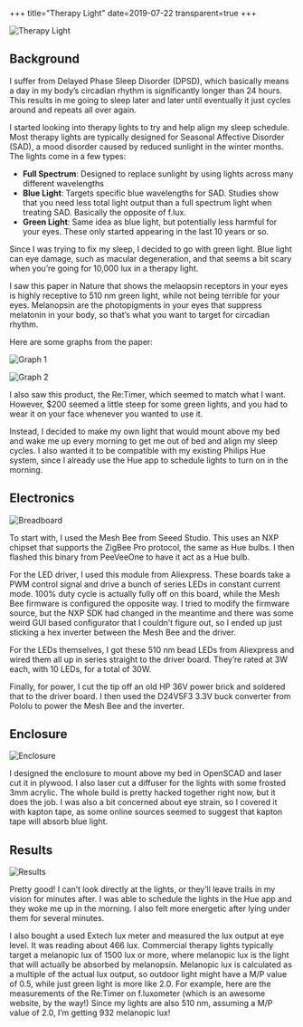 +++
title="Therapy Light"
date=2019-07-22
transparent=true
+++

![Therapy Light](therapylight.jpg)

## Background
I suffer from Delayed Phase Sleep Disorder (DPSD), which basically means a day in my body’s circadian rhythm is significantly longer than 24 hours. This results in me going to sleep later and later until eventually it just cycles around and repeats all over again.

I started looking into therapy lights to try and help align my sleep schedule. Most therapy lights are typically designed for Seasonal Affective Disorder (SAD), a mood disorder caused by reduced sunlight in the winter months. The lights come in a few types:

* **Full Spectrum**: Designed to replace sunlight by using lights across many different wavelengths
* **Blue Light**: Targets specific blue wavelengths for SAD. Studies show that you need less total light output than a full spectrum light when treating SAD. Basically the opposite of f.lux.
* **Green Light**: Same idea as blue light, but potentially less harmful for your eyes. These only started appearing in the last 10 years or so.

Since I was trying to fix my sleep, I decided to go with green light. Blue light can eye damage, such as macular degeneration, and that seems a bit scary when you’re going for 10,000 lux in a therapy light.

I saw this paper in Nature that shows the melaopsin receptors in your eyes is highly receptive to 510 nm green light, while not being terrible for your eyes. Melanopsin are the photopigments in your eyes that suppress melatonin in your body, so that’s what you want to target for circadian rhythm.

Here are some graphs from the paper:

![Graph 1](graph1.png)

![Graph 2](graph2.png)

I also saw this product, the Re:Timer, which seemed to match what I want. However, $200 seemed a little steep for some green lights, and you had to wear it on your face whenever you wanted to use it.

Instead, I decided to make my own light that would mount above my bed and wake me up every morning to get me out of bed and align my sleep cycles. I also wanted it to be compatible with my existing Philips Hue system, since I already use the Hue app to schedule lights to turn on in the morning.

## Electronics

![Breadboard](breadboard.jpg)

To start with, I used the Mesh Bee from Seeed Studio. This uses an NXP chipset that supports the ZigBee Pro protocol, the same as Hue bulbs. I then flashed this binary from PeeVeeOne to have it act as a Hue bulb.

For the LED driver, I used this module from Aliexpress. These boards take a PWM control signal and drive a bunch of series LEDs in constant current mode. 100% duty cycle is actually fully off on this board, while the Mesh Bee firmware is configured the opposite way. I tried to modify the firmware source, but the NXP SDK had changed in the meantime and there was some weird GUI based configurator that I couldn’t figure out, so I ended up just sticking a hex inverter between the Mesh Bee and the driver.

For the LEDs themselves, I got these 510 nm bead LEDs from Aliexpress and wired them all up in series straight to the driver board. They’re rated at 3W each, with 10 LEDs, for a total of 30W.

Finally, for power, I cut the tip off an old HP 36V power brick and soldered that to the driver board. I then used the D24V5F3 3.3V buck converter from Pololu to power the Mesh Bee and the inverter.

## Enclosure

![Enclosure](enclosure.jpg)

I designed the enclosure to mount above my bed in OpenSCAD and laser cut it in plywood. I also laser cut a diffuser for the lights with some frosted 3mm acrylic. The whole build is pretty hacked together right now, but it does the job. I was also a bit concerned about eye strain, so I covered it with kapton tape, as some online sources seemed to suggest that kapton tape will absorb blue light.

## Results

![Results](final.jpg)

Pretty good! I can’t look directly at the lights, or they’ll leave trails in my vision for minutes after. I was able to schedule the lights in the Hue app and they woke me up in the morning. I also felt more energetic after lying under them for several minutes.

I also bought a used Extech lux meter and measured the lux output at eye level. It was reading about 466 lux. Commercial therapy lights typically target a melanopic lux of 1500 lux or more, where melanopic lux is the light that will actually be absorbed by melanopsin. Melanopic lux is calculated as a multiple of the actual lux output, so outdoor light might have a M/P value of 0.5, while just green light is more like 2.0. For example, here are the measurements of the Re:Timer on f.luxometer (which is an awesome website, by the way!) Since my lights are also 510 nm, assuming a M/P value of 2.0, I’m getting 932 melanopic lux!


